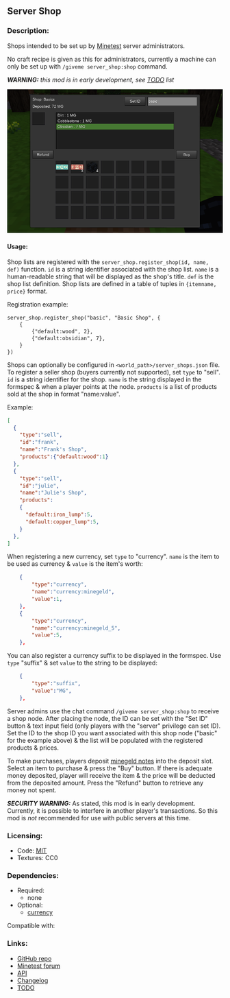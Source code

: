 ## Server Shop

### Description:

Shops intended to be set up by [Minetest](https://www.minetest.net/) server administrators.

No craft recipe is given as this for administrators, currently a machine can only be set up with `/giveme server_shop:shop` command.

***WARNING:** this mod is in early development, see [TODO](TODO.txt) list*

![screenshot](screenshot.png)

#### Usage:

Shop lists are registered with the `server_shop.register_shop(id, name, def)` function. `id` is a string identifier associated with the shop list. `name` is a human-readable string that will be displayed as the shop's title. `def` is the shop list definition. Shop lists are defined in a table of tuples in `{itemname, price}` format.

Registration example:
```
server_shop.register_shop("basic", "Basic Shop", {
	{
		{"default:wood", 2},
		{"default:obsidian", 7},
	}
})
```

Shops can optionally be configured in `<world_path>/server_shops.json` file. To register a seller shop (buyers currently not supported), set `type` to "sell". `id` is a string identifier for the shop. `name` is the string displayed in the formspec & when a player points at the node. `products` is a list of products sold at the shop in format "name:value".

Example:
```json
[
  {
    "type":"sell",
    "id":"frank",
    "name":"Frank's Shop",
    "products":{"default:wood":1}
  },
  {
    "type":"sell",
    "id":"julie",
    "name":"Julie's Shop",
    "products":
    {
      "default:iron_lump":5,
      "default:copper_lump":5,
    }
  },
]
```

When registering a new currency, set `type` to "currency". `name` is the item to be used as currency & `value` is the item's worth:
```json
	{
		"type":"currency",
		"name":"currency:minegeld",
		"value":1,
	},
	{
		"type":"currency",
		"name":"currency:minegeld_5",
		"value":5,
	},
```

You can also register a currency suffix to be displayed in the formspec. Use `type` "suffix" & set `value` to the string to be displayed:
```json
	{
		"type":"suffix",
		"value":"MG",
	},
```

Server admins use the chat command `/giveme server_shop:shop` to receive a shop node. After placing the node, the ID can be set with the "Set ID" button & text input field (only players with the "server" privilege can set ID). Set the ID to the shop ID you want associated with this shop node ("basic" for the example above) & the list will be populated with the registered products & prices.

To make purchases, players deposit [minegeld notes][mod.currency] into the deposit slot. Select an item to purchase & press the "Buy" button. If there is adequate money deposited, player will receive the item & the price will be deducted from the deposited amount. Press the "Refund" button to retrieve any money not spent.

***SECURITY WARNING:*** As stated, this mod is in early development. Currently, it is possible to interfere in another player's transactions. So this mod is *not* recommended for use with public servers at this time.

### Licensing:

- Code: [MIT](LICENSE.txt)
- Textures: CC0

### Dependencies:

- Required:
  - none
- Optional:
  - [currency][mod.currency]

Compatible with:

### Links:

- [GitHub repo](https://github.com/AntumMT/mod-server_shop)
- [Minetest forum](https://forum.minetest.net/viewtopic.php?t=26645)
- [API](https://antummt.github.io/mod-server_shop/docs/api.html)
- [Changelog](CHANGES.txt)
- [TODO](TODO.txt)


[mod.currency]: https://forum.minetest.net/viewtopic.php?t=21339
